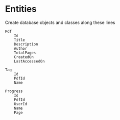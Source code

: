 # Entities

Create database objects and classes along these lines

```
Pdf
	Id
	Title
	Description
	Author
	TotalPages
	CreatedOn
	LastAccessedOn

Tag
	Id
	PdfId
	Name

Progress
	Id
	PdfId
	UserId
	Name
	Page
```
